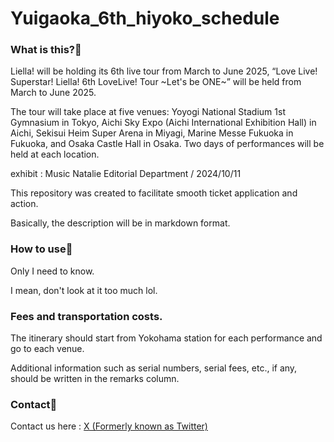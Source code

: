 # Yuigaoka_6th_hiyoko_schedule

### What is this?👀

<p>Liella! will be holding its 6th live tour from March to June 2025, “Love Live! Superstar! Liella! 6th LoveLive! Tour ~Let's be ONE~” will be held from March to June 2025.</p>   
<p>The tour will take place at five venues: Yoyogi National Stadium 1st Gymnasium in Tokyo, Aichi Sky Expo (Aichi International Exhibition Hall) in Aichi, Sekisui Heim Super Arena in Miyagi, Marine Messe Fukuoka in Fukuoka, and Osaka Castle Hall in Osaka. Two days of performances will be held at each location.</p>

<p>exhibit : Music Natalie Editorial Department / 2024/10/11</p>

<p>This repository was created to facilitate smooth ticket application and action.</p>
<p>Basically, the description will be in markdown format.</p>

### How to use🤗

<p>Only I need to know.</p>
<p>I mean, don't look at it too much lol.</p>

### Fees and transportation costs.

<p>The itinerary should start from Yokohama station for each performance and go to each venue.</p>
<p>Additional information such as serial numbers, serial fees, etc., if any, should be written in the remarks column.</p>

### Contact📧
Contact us here : <a href="https://www.x.com/otenkigirl_exe">X (Formerly known as Twitter)</a>
